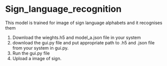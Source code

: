# Sign_language_recognition
This model is trained for image of sign language alphabets and it recognises them
1. Download the wieghts.h5 and model_a.json file in your system
2. download the gui.py file and put appropriate path to .h5 and .json file from your system in gui.py.
3. Run the gui.py file
4. Upload a image of sign.
